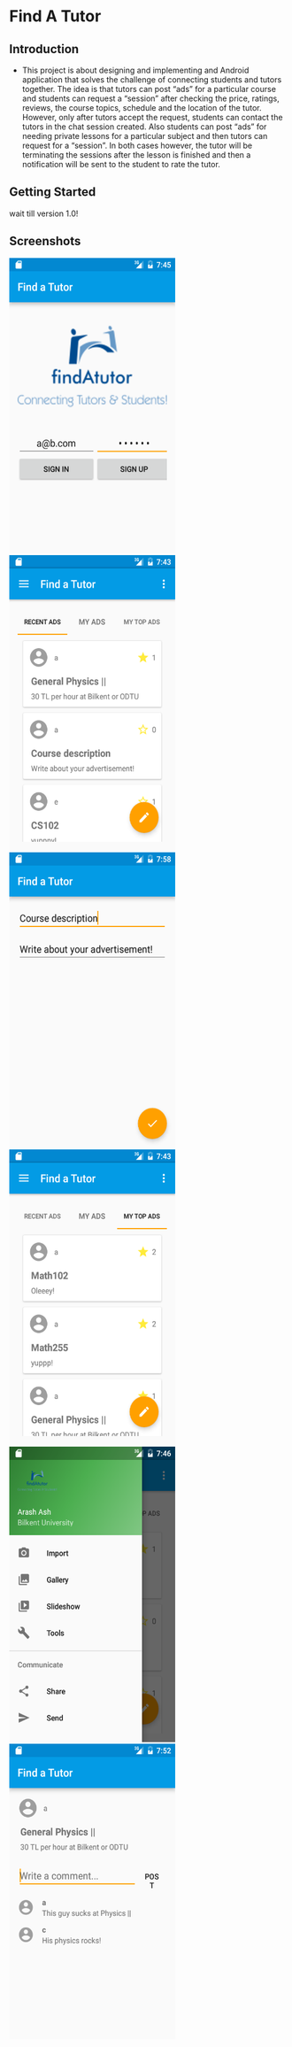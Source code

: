 Find A Tutor
=============================

Introduction
------------

- This project is about designing and implementing and Android application that solves the challenge of connecting students and tutors together. The idea is that tutors can post “ads” for a particular course and students can request a “session” after checking the price, ratings, reviews, the course topics, schedule and the location of the tutor. However, only after tutors accept the request, students can contact the tutors in the chat session created. Also students can post “ads” for needing private lessons for a particular subject and then tutors can request for a “session”. In both cases however, the tutor will be terminating the sessions after the lesson is finished and then a notification will be sent to the student to rate the tutor.

Getting Started
---------------
wait till version 1.0!

Screenshots
-----------
<img src="app/src/LoginScreen.png" height="534" width="300"/>
<img src="app/src/RecentAdView.png" height="534" width="300"/>
<img src="app/src/AddingAd.png" height="534" width="300"/>
<img src="app/src/TopAdView.png" height="534" width="300"/>
<img src="app/src/NavigationDrawer.png" height="534" width="300"/>
<img src="app/src/Comments.png" height="534" width="300"/>


